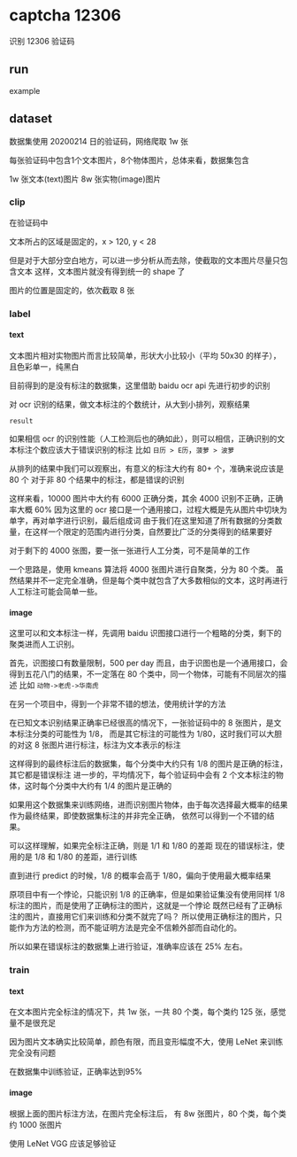 ﻿# captcha 12306

识别 12306 验证码

## run

example


## dataset

数据集使用 20200214 日的验证码，网络爬取 1w 张

每张验证码中包含1个文本图片，8个物体图片，总体来看，数据集包含

1w 张文本(text)图片
8w 张实物(image)图片

### clip

在验证码中

文本所占的区域是固定的，x > 120, y < 28

但是对于大部分空白地方，可以进一步分析从而去除，使截取的文本图片尽量只包含文本
这样，文本图片就没有得到统一的 shape 了



图片的位置是固定的，依次截取 8 张




### label

#### text

文本图片相对实物图片而言比较简单，形状大小比较小（平均 50x30 的样子），且色彩单一，纯黑白

目前得到的是没有标注的数据集，这里借助 baidu ocr api 先进行初步的识别

对 ocr 识别的结果，做文本标注的个数统计，从大到小排列，观察结果

```
result
```

如果相信 ocr 的识别性能（人工检测后也的确如此），则可以相信，正确识别的文本标注个数应该大于错误识别的标注
比如 `日历 > E历`，`菠萝 > 波萝`

从排列的结果中我们可以观察出，有意义的标注大约有 80+ 个，准确来说应该是 80 个
对于非 80 个结果中的标注，都是错误的识别

这样来看，10000 图片中大约有 6000 正确分类，其余 4000 识别不正确，正确率大概 60%
因为这里的 ocr 接口是一个通用接口，过程大概是先从图片中切块为单字，再对单字进行识别，最后组成词
由于我们在这里知道了所有数据的分类数量，在这样一个限定的范围内进行分类，自然要比广泛的分类得到的结果要好


对于剩下的 4000 张图，要一张一张进行人工分类，可不是简单的工作

一个思路是，使用 kmeans 算法将 4000 张图片进行自聚类，分为 80 个类。
虽然结果并不一定完全准确，但是每个类中就包含了大多数相似的文本，这时再进行人工标注可能会简单一些。


#### image

这里可以和文本标注一样，先调用 baidu 识图接口进行一个粗略的分类，剩下的聚类进而人工识别。

首先，识图接口有数量限制，500 per day
而且，由于识图也是一个通用接口，会得到五花八门的结果，不一定落在 80 个类中，同一个物体，可能有不同层次的描述
比如 `动物->老虎->华南虎`


在另一个项目中，得到一个非常不错的想法，使用统计学的方法

在已知文本识别结果正确率已经很高的情况下，一张验证码中的 8 张图片，是文本标注分类的可能性为 1/8，
而是其它标注的可能性为 1/80，这时我们可以大胆的对这 8 张图片进行标注，标注为文本表示的标注

这样得到的最终标注后的数据集，每个分类中大约只有 1/8 的图片是正确的标注，其它都是错误标注
进一步的，平均情况下，每个验证码中会有 2 个文本标注的物体，这时每个分类中大约有 1/4 的图片是正确的


如果用这个数据集来训练网络，进而识别图片物体，由于每次选择最大概率的结果作为最终结果，即使数据集标注的并非完全正确，
依然可以得到一个不错的结果。

可以这样理解，如果完全标注正确，则是 1/1 和 1/80 的差距
现在的错误标注，使用的是 1/8 和 1/80 的差距，进行训练

直到进行 predict 的时候，1/8 的概率会高于 1/80，偏向于使用最大概率结果


原项目中有一个悖论，只能识别 1/8 的正确率，但是如果验证集没有使用同样 1/8 标注的图片，而是使用了正确标注的图片，这就是一个悖论
既然已经有了正确标注的图片，直接用它们来训练和分类不就完了吗？
所以使用正确标注的图片，只能作为方法的检测，而不能证明方法是完全不信赖外部而自动化的。


所以如果在错误标注的数据集上进行验证，准确率应该在 25% 左右。


### train


#### text

在文本图片完全标注的情况下，共 1w 张，一共 80 个类，每个类约 125 张，感觉量不是很充足

因为图片文本确实比较简单，颜色有限，而且变形幅度不大，使用 LeNet 来训练完全没有问题

在数据集中训练验证，正确率达到95%


#### image

根据上面的图片标注方法，在图片完全标注后，
有 8w 张图片，80 个类，每个类约 1000 张图片


使用 LeNet VGG 应该足够验证






